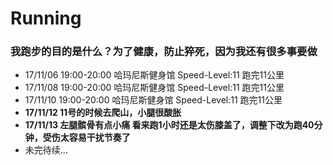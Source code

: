 # Running

### 我跑步的目的是什么？为了健康，防止猝死，因为我还有很多事要做

- 17/11/06 19:00-20:00 哈玛尼斯健身馆 Speed-Level:11 跑完11公里
- 17/11/08 19:00-20:00 哈玛尼斯健身馆 Speed-Level:11 跑完11公里
- 17/11/10 19:00-20:00 哈玛尼斯健身馆 Speed-Level:11 跑完11公里
- **17/11/12 11号的时候去爬山，小腿很酸胀**
- **17/11/13 左腿髌骨有点小痛 看来跑1小时还是太伤膝盖了，调整下改为跑40分钟，受伤太容易干扰节奏了**
- 未完待续...

